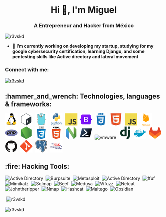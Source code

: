 <h1 align="center">Hi 👋, I'm Miguel</h1>
<h3 align="center">A Entrepreneur and Hacker from México</h3>

<p align="left"> <img src="https://komarev.com/ghpvc/?username=r3vskd&label=Profile%20views&color=0e75b6&style=flat" alt="r3vskd" /> </p>

- 🌱 **I’m currently working on developing my  startup, studying for my google cybersecurity certification, learning Django, and some pentesting skills like Active directory and lateral movement**

<h3 align="left">Connect with me:</h3>
<p align="left">
  <p align="left"> <a href="https://twitter.com/r3vskd" target="blank"><img src="https://img.shields.io/twitter/follow/r3vskd?logo=twitter&style=for-the-badge" alt="r3vskd" /></a> </p>
</p>

<h2 align="left"> :hammer_and_wrench: Technologies, languages & frameworks:</h2>
<div>
  <img src="https://github.com/devicons/devicon/blob/master/icons/linux/linux-original.svg" title="Linux" alt="Linux" width="40" height="40"/>&nbsp;
  <img src="https://github.com/devicons/devicon/blob/master/icons/bash/bash-original.svg" title="Bash" alt="Bash" width="40" height="40"/>&nbsp;
  <img src="https://github.com/devicons/devicon/blob/master/icons/go/go-original.svg" title="go" alt="go" width="40" height="40"/>&nbsp;
  <img src="https://github.com/devicons/devicon/blob/master/icons/python/python-original-wordmark.svg" title="Python" alt="Python" width="40" height="40"/>&nbsp;
  <img src="https://github.com/devicons/devicon/blob/master/icons/javascript/javascript-original.svg" title="Javascript" alt="Javascript" width="40" height="40"/>&nbsp;
  <img src="https://github.com/devicons/devicon/blob/master/icons/bootstrap/bootstrap-original.svg" title="Boostrap" alt="Boostrap" width="40" height="40"/>&nbsp;
  <img src="https://github.com/devicons/devicon/blob/master/icons/css3/css3-plain-wordmark.svg"  title="CSS3" alt="CSS" width="40" height="40"/>&nbsp;
  <img src="https://github.com/devicons/devicon/blob/master/icons/html5/html5-original.svg" title="HTML5" alt="HTML" width="40" height="40"/>&nbsp;
  <img src="https://github.com/devicons/devicon/blob/master/icons/javascript/javascript-original.svg" title="JavaScript" alt="JavaScript" width="40" height="40"/>&nbsp;
  <img src="https://github.com/devicons/devicon/blob/master/icons/firebase/firebase-plain-wordmark.svg" title="Firebase" alt="Firebase" width="40" height="40"/>&nbsp;
  <img src="https://github.com/devicons/devicon/blob/master/icons/php/php-original.svg" title="PHP"  alt="PHP" width="40" height="40"/>&nbsp;
  <img src="https://github.com/devicons/devicon/blob/master/icons/nodejs/nodejs-original.svg" title="NodeJS"  alt="NodeJS" width="40" height="40"/>&nbsp;
  <img src="https://github.com/devicons/devicon/blob/master/icons/css3/css3-original-wordmark.svg" title="CSS3" alt="CSS3" width="40" height="40"/>&nbsp;
  <img src="https://github.com/devicons/devicon/blob/master/icons/html5/html5-original-wordmark.svg" title="HTML5" alt="HTML5" width="40" height="40"/>&nbsp;
  <img src="https://github.com/devicons/devicon/blob/master/icons/neovim/neovim-original.svg" title="Neovim" **alt="Neovim" width="40" height="40"
  <img src="https://github.com/Zsh-art/logo/blob/main/svg/white_horizontal_icon.svg" title="zsh" alt="zsh" width="40" height="40"/>&nbsp;
  <img src="https://github.com/devicons/devicon/blob/master/icons/powershell/powershell-original.svg" title="Powershell" alt="Powershell" width="40" height="40"/>&nbsp;
  <img src="https://upload.wikimedia.org/wikipedia/commons/thumb/5/5a/Vmware_workstation_16_icon.svg/600px-Vmware_workstation_16_icon.svg.png" title="vmware"  alt="vmware" width="40" height="40"/>&nbsp;
  <img src="https://github.com/devicons/devicon/blob/master/icons/django/django-plain.svg" title="Django"  alt="Django" width="40" height="40"/>&nbsp;
  <img src="https://github.com/devicons/devicon/blob/master/icons/docker/docker-plain.svg" title="Docker" alt="Docker" width="40" height="40"/>&nbsp;
  <img src="https://github.com/devicons/devicon/blob/master/icons/gitlab/gitlab-original.svg" title="gtilab" alt="gitlab" width="40" height="40"/>&nbsp;
  <img src="https://github.com/devicons/devicon/blob/master/icons/github/github-original.svg" title="github" alt="github" width="40" height="40"/>&nbsp;
  <img src="https://github.com/devicons/devicon/blob/master/icons/git/git-original.svg" title="git" alt="git" width="40" height="40"/>&nbsp;
  <img src="https://github.com/devicons/devicon/blob/master/icons/postgresql/postgresql-original.svg" title="postgresql" alt="postgresql" width="40" height="40"/>&nbsp;
  <img src="https://github.com/devicons/devicon/blob/master/icons/awk/awk-original-wordmark.svg" title="awk" alt="awk" width="40" height="40"/>&nbsp;
</div>

<h2 align="left"> :fire: Hacking Tools:</h2>
<div>
  <img src="https://cdn.worldvectorlogo.com/logos/active-directory-1.svg" title="Active Directory" alt="Active Directory" width="40" height="40"/>&nbsp;
  <img src="https://camo.githubusercontent.com/b7d1a0231e8d717ab0ce864a95b8d60e423da5443db024afbf3bcc5ce9066517/68747470733a2f2f6769746c61622e636f6d2f75706c6f6164732f2d2f73797374656d2f70726f6a6563742f6176617461722f34303039303535342f6b616c692d6275727073756974652e706e67" title="Burpsuite" alt="Burpsuite" width="40" height="40"/>&nbsp;
  <img src="https://camo.githubusercontent.com/b2fc254ab422107ffbd38ce2d30d371c5358384b174022584cebe710393e5571/68747470733a2f2f7777772e6b616c692e6f72672f746f6f6c732f6d65746173706c6f69742d6672616d65776f726b2f696d616765732f6d65746173706c6f69742d6672616d65776f726b2d6c6f676f2e737667" title="Metasploit" alt="Metasploit" width="40" height="40"/>&nbsp;
  <img src="https://camo.githubusercontent.com/7842f6c9fb3b5afd4ddbba2bda7dc26fdcd3d4cd0dfeefd2aef1cbd470eea8c2/68747470733a2f2f7777772e6b616c692e6f72672f746f6f6c732f68796472612f696d616765732f68796472612d6c6f676f2e737667" title="Active Directory" alt="Active Directory" width="40" height="40"/>&nbsp;
  <img src="https://camo.githubusercontent.com/550f69f4356ea0eaf6ad48fd33da0b3b59305e8bf25e1417410df2c32446410c/68747470733a2f2f7777772e6b616c692e6f72672f746f6f6c732f666675662f696d616765732f666675662d6c6f676f2e737667" title="ffuf" alt="ffuf" width="40" height="40"/>&nbsp;
  <img src="https://camo.githubusercontent.com/182314aa2a2ce466d329bcd65e468e31dc9b9c9ab834276f38dedbdde7ceb220/68747470733a2f2f7777772e6b616c692e6f72672f746f6f6c732f6d696d696b61747a2f696d616765732f6d696d696b61747a2d6c6f676f2e737667" title="Mimikatz" alt="Mimikatz" width="40" height="40"/>&nbsp;
  <img src="https://camo.githubusercontent.com/f20e1f4739497e6bd4165dcdc2c511ad0307dd53a2151e485cfbff092f794895/68747470733a2f2f7777772e6b616c692e6f72672f746f6f6c732f73716c6d61702f696d616765732f73716c6d61702d6c6f676f2e737667" title="Sqlmap" alt="Sqlmap" width="40" height="40"/>&nbsp;
  <img src="https://camo.githubusercontent.com/42c793c3d11bd283e43a9321072e701b0cd282ffdcf42d4f3bc758c3baee210d/68747470733a2f2f7777772e6b616c692e6f72672f746f6f6c732f626565662d7873732f696d616765732f626565662d7873732d6c6f676f2e737667" title="Beef" alt="Beef" width="40" height="40"/>&nbsp;
  <img src="https://www.kali.org/tools/medusa/images/medusa-logo.svg" title="Medusa" alt="Medusa" width="40" height="40"/>&nbsp;
  <img src="https://camo.githubusercontent.com/f9a41a332cdad87aa3bc66b6b937611215b3d949dcfaf2d76c9ace7dd9cbf1b0/68747470733a2f2f7777772e6b616c692e6f72672f746f6f6c732f7766757a7a2f696d616765732f7766757a7a2d6c6f676f2e737667" title="Wfuzz" alt="Wfuzz" width="40" height="40"/>&nbsp;
  <img src="https://camo.githubusercontent.com/85c264a08262328c757c79f84a74a5a9beaf399bb0f977d4b33bf11eb334ef4a/68747470733a2f2f7777772e6b616c692e6f72672f746f6f6c732f6e65746361742f696d616765732f6e65746361742d6c6f676f2e737667" title="Netcat" alt="Netcat" width="40" height="40"/>&nbsp;
  <img src="https://camo.githubusercontent.com/6efc41f11ce44bdce1e061cc967500d11f2492e7b282fde7c65e728579193a6f/68747470733a2f2f7777772e6b616c692e6f72672f746f6f6c732f6a6f686e2f696d616765732f6a6f686e2d6c6f676f2e737667" title="Johntheripper" alt="Johntheripper" width="40" height="40"/>&nbsp;
  <img src="https://camo.githubusercontent.com/95063cecf23cbeee2e8509f21e799d1842e1d52289c13eff5028e244514dff3c/68747470733a2f2f6e6d61702e6f72672f696d616765732f6e6d61702d6c6f676f2d323536783235362e706e67" title="Nmap" alt="Nmap" width="40" height="40"/>&nbsp;
  <img src="https://camo.githubusercontent.com/902d793bebee5703f3e33fa00184852fa975bb7e61a4370d7d949954bd40a958/68747470733a2f2f7777772e6b616c692e6f72672f746f6f6c732f686173686361742f696d616765732f686173686361742d6c6f676f2e737667" title="Hashcat" alt="Hashcat" width="40" height="40"/>&nbsp;
  <img src="https://camo.githubusercontent.com/0493df883e8c78a1a1382665d5cb5c5af69d3b1324c643d56ff83bc12126d54e/68747470733a2f2f7777772e6b616c692e6f72672f746f6f6c732f6d616c7465676f2f696d616765732f6d616c7465676f2d6c6f676f2e737667" title="Maltego" alt="Maltego" width="40" height="40"/>&nbsp;
  <img src="https://camo.githubusercontent.com/ba2a03fd5d4ce6cddf42868f680d68aa69f27316c146a4ce4a01865f216f96cd/68747470733a2f2f63646e2e69636f6e2d69636f6e732e636f6d2f69636f6e73322f333035332f504e472f3531322f6f6273696469616e5f616c745f6d61636f735f6269677375725f69636f6e5f3138393838372e706e67" title="Obsidian" alt="Obsidian" width="40" height="40"/>&nbsp;
</div>

<p>&nbsp;<img align="center" src="https://github-readme-stats.vercel.app/api?username=r3vskd&show_icons=true&locale=en" alt="r3vskd" /></p>

<p><img align="center" src="https://github-readme-streak-stats.herokuapp.com/?user=r3vskd&" alt="r3vskd" /></p>
